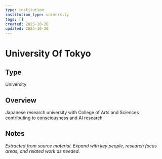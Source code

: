 ```yaml
---
type: institution
institution_type: university
tags: []
created: 2025-10-20
updated: 2025-10-20
---
```


# University Of Tokyo

## Type

University

## Overview

Japanese research university with College of Arts and Sciences contributing to consciousness and AI research

## Notes

*Extracted from source material. Expand with key people, research focus areas, and related work as needed.*
